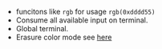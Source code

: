- funcitons like `rgb` for usage `rgb(0xdddd55)`
- Consume all available input on terminal.
- Global terminal.
- Erasure color mode see [here](https://unix.stackexchange.com/questions/586287/how-to-reverse-console-colours-to-have-black-letters-on-white-screen)
